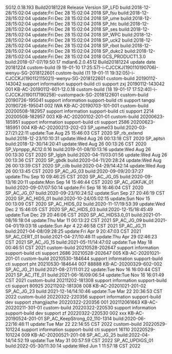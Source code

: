 
SG12.0.18.193 Build20181228
Release Version
SP_LFD build:2018-12-28/15:02:04 update:Fri Dec 28 15:02:04 2018
SP_fsu build:2018-12-28/15:02:04 update:Fri Dec 28 15:02:04 2018
SP_ume build:2018-12-28/15:02:04 update:Fri Dec 28 15:02:04 2018
SP_htc build:2018-12-28/15:02:04 update:Fri Dec 28 15:02:04 2018
SP_ses build:2018-12-28/15:02:04 update:Fri Dec 28 15:02:04 2018
SP_WPC build:2018-12-28/15:02:04 update:Fri Dec 28 15:02:04 2018
SP_uck2 build:2018-12-28/15:02:04 update:Fri Dec 28 15:02:04 2018
SP_rbot build:2018-12-28/15:02:04 update:Fri Dec 28 15:02:04 2018
SP_dukc2 build:2018-12-28/15:02:04 update:Fri Dec 28 15:02:04 2018
GCS_PRODUCT1.3.0 build:2018-07-07/19:50:17
mdlan6.2.0.4512 Build20181224
update date 20181224
custom-build (9 19-01-10 17:25:57)-i-CJCCKJ(190110190706)-wenyu-SG-2018122601
custom-build (11 19-01-11 19:32:05)-i-CJCCKJ(190112115021)-wenyu-SG-2018122601
custom-build 20190112-143042 support information
support-build cti support zxj 20190112-143042 001 KB-AC-20190112-601-12.0.18
custom-build (18 19-01-17 17:52:40)-i-CJCCKJ(190117190258)-custompack-SG-2018122601
custom-build 20190726-195041 support information
support-build cti support tangqi 20190726-195041 002 IWA KB-AC-20190703-101-001
custom-build 20200508-182957 support information
support-build cti support 2214 20200508-182957 003 KB-AC-20200102-201-01
custom-build 20200623-185951 support information
support-build cti support 2586 20200623-185951 004 KB-AC-20200213-202-03
SP_upme03 build:2020-03-27/21:22:11 update:Tue Aug 25 15:46:03 CST 2020
SP_rb_extend build:2018-12-23/10:10:31 update:Wed Aug 26 00:13:18 CST 2020
SP_aptsn build:2018-12-30/14:20:41 update:Wed Aug 26 00:13:26 CST 2020
SP_Vpnppp_AC12.0.16 build:2019-01-08/10:13:16 update:Wed Aug 26 00:13:30 CST 2020
SP_lglph build:2020-04-11/03:01:56 update:Wed Aug 26 00:13:36 CST 2020
SP_gbdk build:2020-04-11/20:28:24 update:Wed Aug 26 00:13:39 CST 2020
SP_cilb build:2020-04-29/14:42:14 update:Wed Aug 26 00:13:45 CST 2020
SP_AC_JG_03 build:2020-09-09/20:37:27 update:Thu Sep 10 09:46:25 CST 2020
SP_AC_JG_05 build:2020-09-13/16:20:11 update:Mon Sep 14 15:46:44 CST 2020
SP_AC_JGKFJK_01 build:2020-09-07/07:50:14 update:Fri Sep 18 16:46:04 CST 2020
SP_AC_JG_07 build:2020-09-23/10:24:52 update:Sun Sep 27 20:46:19 CST 2020
SP_AC_HIDS_01 build:2020-10-24/05:02:15 update:Sun Nov 15 00:13:09 CST 2020
SP_AC_HIDS_02 build:2020-11-17/19:53:39 update:Wed Dec 2 15:46:05 CST 2020
SP_AC_HIDS_03 build:2020-12-15/18:45:49 update:Tue Dec 29 20:46:06 CST 2020
SP_AC_HIDS3.0_01 build:2021-01-08/16:18:04 update:Thu Mar 11 00:13:22 CST 2021
SP_AC_JG_09 build:2021-04-01/19:03:18 update:Sun Apr 4 22:46:58 CST 2021
SP_AC_JG_11 build:2021-04-08/09:28:25 update:Fri Apr 9 20:47:03 CST 2021
SP_AC_CERT_01 build:2021-04-27/10:48:11 update:Thu Apr 29 02:46:23 CST 2021
SP_AC_JG_15 build:2021-05-11/14:47:02 update:Tue May 18 00:46:51 CST 2021
custom-build 20210528-202647 support information
support-build cti support 2686 20210528-202647 005 KB-AC-20201021-201-01
custom-build 20210530-184644 support information
support-build cti support pht 20210530-184644 007 88888 KB-AC-20200329-602-002
SP_AC_JG_21 build:2021-08-27/11:01:22 update:Tue Nov 16 16:00:44 CST 2021
SP_AC_ITE_01 build:2021-06-16/09:06:54 update:Tue Nov 16 16:01:49 CST 2021
custom-build 20211202-181308 support information
support-build cti support 80925 20211202-181308 008 KB-AC-20201021-201-02
SP_AC_JG_23 build:2021-12-14/14:10:46 update:Tue Mar 22 20:36:53 CST 2022
custom-build 20220322-220356 support information
support-build dev support zhangjiazhe 20220322-220356 001 202112061663 KB-AC-20220211-301-01
custom-build 20220322-220530 support information
support-build dev support zf 20220322-220530 002 xxx KB-AC-20190524-201-01
SP_AC_KeepStrong_02_110-1314 build:2020-06-22/16:48:11 update:Tue Mar 22 22:14:55 CST 2022
custom-build 20220529-101224 support information
support-build cti support 16110 20220529-101224 009 KB-AC-20200521-201-08
SP_AC_JG_25 build:2022-04-14/14:52:19 update:Tue May 31 00:57:59 CST 2022
SP_AC_UPDIGS_01 build:2022-05-30/11:30:14 update:Wed Jun 1 11:57:18 CST 2022
